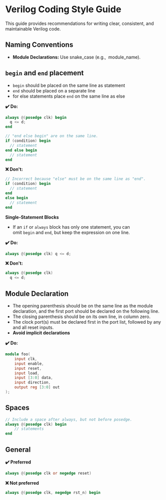 # Verilog Coding Style Guide
This guide provides recommendations for writing clear, consistent, and maintainable Verilog code.

## Naming Conventions
- **Module Declarations:** Use snake_case (e.g.,  module_name).
## `begin` and `end` placement

- `begin` should be placed on the same line as statement 
- `end` should be placed on a separate line
- for else statements place `end`  on the same line as else 

**✔️ Do:** 

```verilog
always @(posedge clk) begin
  q <= d;
end
```

```verilog
// "end else begin" are on the same line.
if (condition) begin
  // statement
end else begin
  // statement
end
```

**❌ Don't:**

```verilog
// Incorrect because "else" must be on the same line as "end".
if (condition) begin
  // statement
end
else begin
  // statement
end
```


**Single-Statement Blocks**
- If an `if` or `always` block has only one statement, you can omit `begin` and `end`, but keep the expression on one line.

**✔️ Do:**

```verilog
always @(posedge clk) q <= d;
```

**❌ Don't:**

```verilog
always @(posedge clk)
  q <= d;
```


## Module Declaration

- The opening parenthesis should be on the same line as the module declaration, and the first port should be declared on the following line.
- The closing parenthesis should be on its own line, in column zero.
- The clock port(s) must be declared first in the port list, followed by any and all reset inputs.
- **Avoid implicit declarations**

**✔️ Do:**

```verilog 
module foo(
	input clk, 
	input enable, 
	input reset, 
	input load, 
	input [3:0] data, 
	input direction, 
	output reg [3:0] out
);
```

## Spaces 

```verilog
// Include a space after always, but not before posedge.
always @(posedge clk) begin
	// statements
end
```


## General

**✔️ Preferred** 
```verilog
always @(posedge clk or negedge reset) 
```


**❌ Not preferred**
```verilog
always @(posedge clk, negedge rst_n) begin
```





